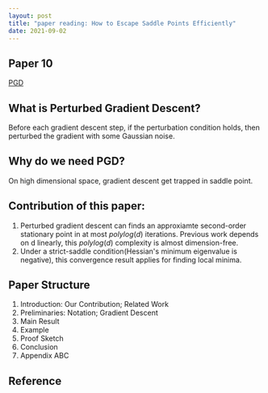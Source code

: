 ```yaml
---
layout: post
title: "paper reading: How to Escape Saddle Points Efficiently"
date: 2021-09-02
---
```


## Paper 10

[PGD](http://proceedings.mlr.press/v70/jin17a/jin17a.pdf)

## What is Perturbed Gradient Descent?

Before each gradient descent step, if the perturbation condition holds, then perturbed the gradient with some Gaussian noise.

## Why do we need PGD?

On high dimensional space, gradient descent get trapped in saddle point.

## Contribution of this paper:

1. Perturbed gradient descent can finds an approxiamte second-order stationary point in at most $polylog(d)$ iterations. Previous work depends on d linearly, this $polylog(d)$ complexity is almost dimension-free.
2. Under a strict-saddle condition(Hessian's minimum eigenvalue is negative), this convergence result applies for finding local minima.

## Paper Structure

1. Introduction: Our Contribution; Related Work
2. Preliminaries: Notation; Gradient Descent
3. Main Result
4. Example
5. Proof Sketch
6. Conclusion
7. Appendix ABC

## Reference
